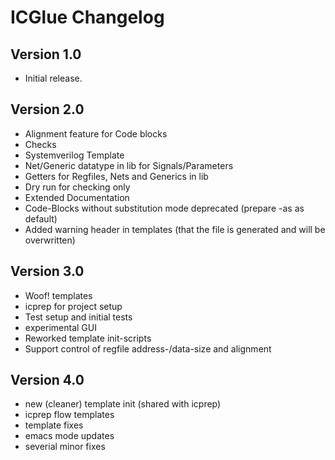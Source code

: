 # ICGlue Changelog
## Version 1.0
* Initial release.

## Version 2.0
* Alignment feature for Code blocks
* Checks
* Systemverilog Template
* Net/Generic datatype in lib for Signals/Parameters
* Getters for Regfiles, Nets and Generics in lib
* Dry run for checking only
* Extended Documentation
* Code-Blocks without substitution mode deprecated (prepare -as as default)
* Added warning header in templates (that the file is generated and will be overwritten)

## Version 3.0
* Woof! templates
* icprep for project setup
* Test setup and initial tests
* experimental GUI
* Reworked template init-scripts
* Support control of regfile address-/data-size and alignment

## Version 4.0
* new (cleaner) template init (shared with icprep)
* icprep flow templates
* template fixes
* emacs mode updates
* severial minor fixes

